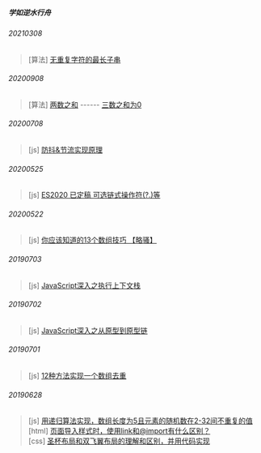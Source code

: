 ##### 学如逆水行舟


###### 20210308
> [算法] [无重复字符的最长子串](https://github.com/useryize/practice/blob/master/010/README.md#1)

###### 20200908
> [算法] [两数之和](https://github.com/useryize/practice/blob/master/007/README.md#1) ------ [三数之和为0](https://github.com/useryize/practice/blob/master/007/README.md#2) 


###### 20200708
> [js] [防抖&节流实现原理](https://github.com/useryize/practice/blob/master/006/README003.md) 

###### 20200525
> [js] [ES2020 已定稿 可选链式操作符(?.)等](https://github.com/useryize/practice/blob/master/006/README002.md) 


###### 20200522
> [js] [你应该知道的13个数组技巧 【略骚】](https://github.com/useryize/practice/blob/master/006/README001.md)


###### 20190703

> [js] [JavaScript深入之执行上下文栈](https://github.com/useryize/practice/tree/master/005)

###### 20190702

> [js] [JavaScript深入之从原型到原型链](https://github.com/useryize/practice/tree/master/003)


###### 20190701

> [js] [12种方法实现一个数组去重](https://github.com/useryize/practice/tree/master/002#1)

###### 20190628

> [js] [用递归算法实现，数组长度为5且元素的随机数在2-32间不重复的值](https://github.com/useryize/practice/tree/master/001#1)    
  [html] [页面导入样式时，使用link和@import有什么区别？](https://github.com/useryize/practice/tree/master/001#2)    
  [css] [圣杯布局和双飞翼布局的理解和区别，并用代码实现](https://github.com/useryize/practice/tree/master/001#3)

